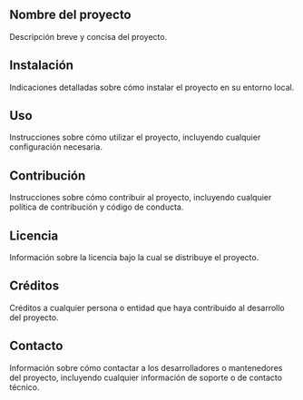 ## Nombre del proyecto
Descripción breve y concisa del proyecto.

## Instalación
Indicaciones detalladas sobre cómo instalar el proyecto en su entorno local.

## Uso
Instrucciones sobre cómo utilizar el proyecto, incluyendo cualquier configuración necesaria.

## Contribución
Instrucciones sobre cómo contribuir al proyecto, incluyendo cualquier política de contribución y código de conducta.

## Licencia
Información sobre la licencia bajo la cual se distribuye el proyecto.

## Créditos
Créditos a cualquier persona o entidad que haya contribuido al desarrollo del proyecto.

## Contacto
Información sobre cómo contactar a los desarrolladores o mantenedores del proyecto, incluyendo cualquier información de soporte o de contacto técnico.


